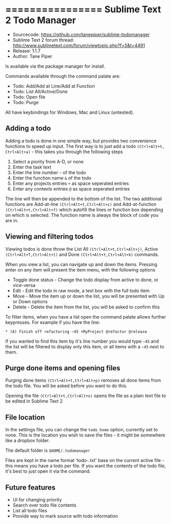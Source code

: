 ================
Sublime Text 2 Todo Manager
================

* Sourcecode: https://github.com/tanepiper/sublime-todomanager
* Sublime Text 2 forum thread: http://www.sublimetext.com/forum/viewtopic.php?f=5&t=4491
* Release: 1.1.7
* Author: Tane Piper

Is available via the package manager for install.

Commands available through the command palate are:

* Todo: Add/Add at Line/Add at Function
* Todo: List All/Active/Done
* Todo: Open file
* Todo: Purge

All have keybindings for Windows, Mac and Linux (untested).

Adding a todo
-------------

Adding a todo is done in one simple way, but provides two convenience functions to speed up input.
The first way is to just add a todo `(Ctrl+Alt+t, Ctrl+Alt+a)` - this takes you through the following steps

1. Select a piority from A-D, or none
2. Enter the task text
3. Enter the line number `~` of the todo
4. Enter the function name `&` of the todo
5. Enter any projects entries `+` as space seperated entries
6. Enter any contexts entries `@` as space seperated entries

The line will then be appended to the bottom of the list.  The two additional functions are Add-at-line `(Ctrl+Alt+t,Ctrl+Alt+s)` and Add-at-function `(Ctrl+Alt+t,Ctrl+Alt+f)` which autofill the lines or function box depending on which is selected.  The function name is always the block of code you are in.

Viewing and filtering todos
---------------------------

Viewing todos is done throw the List All `(Ctrl+Alt+t,Ctrl+Alt+j)`, Active `(Ctrl+Alt+T,Ctrl+Alt+l)` and Done `(Ctrl+Alt+t,Ctrl+Alt+k)` commands.

When you view a list, you can navigate up and down the items.  Pressing enter on any item will present the item
menu, with the following options

* Toggle done status - Change the todo display from active to done, or vice-versa
* Edit - Edit the todo in raw mode, a text box with the full todo item
* Move - Move the item up or down the list, you will be presented with Up or Down options
* Delete - Delete the item from the list, you will be asked to confirm this

To filter items, when you have a list open the command palate allows further keypresses.  For example if you have the line:

  `* (A) Finish off refactoring ~45 +MyProject @refactor @release`

If you wanted to find this item by it's line number you would type `~45` and the list will be filtered to display only
this item, or all items with a `~45` next to them.

Purge done items and opening files
----------------------------------

Purging done items `(Ctrl+Alt+t,Ctrl+Alt+p)` removes all done items from the todo file.  You will be asked before you want to do this.

Opening the file `(Ctrl+Alt+t,Ctrl+Alt+o)` opens the file as a plain text file to be edited in Sublime Text 2

File location
-----------------------------

In the settings file, you can change the `todo_home` option, currently set to none.  This is the location you
wish to save the files - it might be somewhere like a dropbox folder.

The default folder is `$HOME/.todomanager`

Files are kept in the name format 'todo-<filename-md5>.txt' base on the current active file - this means you have a todo per file.  If you want the contents of the todo file, it's best to just open it via the command.

Future features
---------------

* UI for changing priority
* Search over todo file contents
* List all todo files
* Provide way to mark source with todo information
